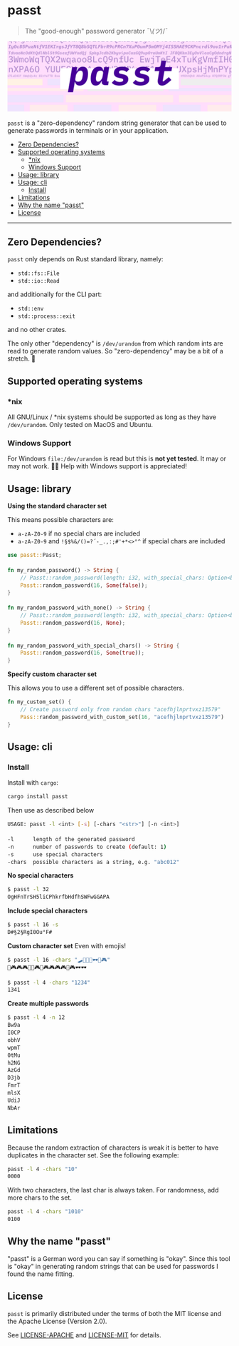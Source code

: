 # passt
> The "good-enough" password generator ¯\\_(ツ)_/¯

!["Passt logo"](assets/github-header.png)

`passt` is a "zero-dependency" random string generator that can be used to generate passwords in terminals or in your application.

<!-- BEGIN mktoc -->

- [Zero Dependencies?](#zero-dependencies)
- [Supported operating systems](#supported-operating-systems)
  - [*nix](#nix)
  - [Windows Support](#windows-support)
- [Usage: library](#usage-library)
- [Usage: cli](#usage-cli)
  - [Install](#install)
- [Limitations](#limitations)
- [Why the name "passt"](#why-the-name-passt)
- [License](#license)
<!-- END mktoc -->

---

## Zero Dependencies?

`passt` only depends on Rust standard library, namely:
- `std::fs::File`
- `std::io::Read`

and additionally for the CLI part:
- `std::env`
- `std::process::exit`

and no other crates.

The only other "dependency" is `/dev/urandom` from which random ints are read to generate random values. So "zero-dependency" may be a bit of a stretch. 😬

## Supported operating systems

### *nix

All GNU/Linux / *nix systems should be supported as long as they have `/dev/urandom`. Only tested on MacOS and Ubuntu.

### Windows Support

For Windows `file:/dev/urandom` is read but this is **not yet tested**. It may or may not work. 🤷‍♀️ Help with Windows support is appreciated!


## Usage: library

**Using the standard character set**

This means possible characters are:
-  `a-zA-Z0-9` if no special chars are included
-  `a-zA-Z0-9` and `!§$%&/()=?´-_.,:;#'+*<>°^` if special chars are included

```rust
use passt::Passt;

fn my_random_password() -> String {
    // Passt::random_password(length: i32, with_special_chars: Option<bool>) -> String {
    Passt::random_password(16, Some(false));
}

fn my_random_password_with_none() -> String {
    // Passt::random_password(length: i32, with_special_chars: Option<bool>) -> String {
    Passt::random_password(16, None);
}

fn my_random_password_with_special_chars() -> String {
    Passt::random_password(16, Some(true));
}
```

**Specify custom character set**

This allows you to use a different set of possible characters.

```rust
fn my_custom_set() {
    // Create password only from random chars "acefhjlnprtvxz13579"
    Pass::random_password_with_custom_set(16, "acefhjlnprtvxz13579")
}
```

## Usage: cli

### Install

Install with `cargo`:

```bash
cargo install passt
```

Then use as described below

```bash
USAGE: passt -l <int> [-s] [-chars "<str>"] [-n <int>]

-l      length of the generated password
-n      number of passwords to create (default: 1)
-s      use special characters
-chars  possible characters as a string, e.g. "abc012"
```

**No special characters**
```bash
$ passt -l 32
OgHFnTrSH5liCPhkrfbHdfhSWFwGGAPA
```

**Include special characters**
```bash
$ passt -l 16 -s
D#§2§RgI0Ou°F#
```

**Custom character set**
Even with emojis!
```bash
$ passt -l 16 -chars "🛹🥗🌈🦔🕶🤳🎮"
🌈🎮🎮🎮🤳🥗🎮🌈🎮🎮🎮🎮🤳🎮🕶🕶

$ passt -l 4 -chars "1234"
1341
```

**Create multiple passwords**

```bash
$ passt -l 4 -n 12
Bw9a
I0CP
obhV
wpmT
0tMu
h2NG
AzGd
D3jb
FmrT
mlsX
UdiJ
NbAr
```

## Limitations

Because the random extraction of characters is weak it is better to have duplicates in the character set. See the following example:

```bash
passt -l 4 -chars "10"
0000
```

With two characters, the last char is always taken. For randomness, add more chars to the set.

```bash
passt -l 4 -chars "1010"
0100
```

## Why the name "passt"

"passt" is a German word you can say if something is "okay". Since this tool is "okay" in generating random strings that can be used for passwords I found the name fitting.

## License

`passt` is primarily distributed under the terms of both the MIT license and the Apache License (Version 2.0).

See [LICENSE-APACHE](LICENSE-APACHE) and [LICENSE-MIT](LICENSE-MIT) for details.